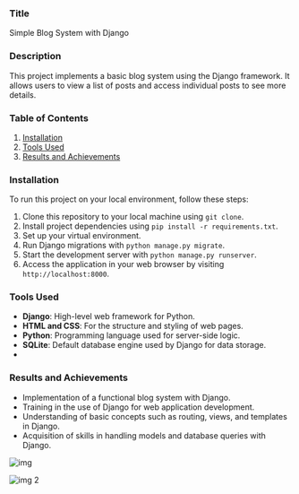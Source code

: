 ### Title
Simple Blog System with Django

### Description
This project implements a basic blog system using the Django framework. It allows users to view a list of posts and access individual posts to see more details.

### Table of Contents
1. [Installation](#installation)
2. [Tools Used](#tools-used)
3. [Results and Achievements](#results-and-achievements)

### Installation
To run this project on your local environment, follow these steps:
1. Clone this repository to your local machine using `git clone`.
2. Install project dependencies using `pip install -r requirements.txt`.
3. Set up your virtual environment.
4. Run Django migrations with `python manage.py migrate`.
5. Start the development server with `python manage.py runserver`.
6. Access the application in your web browser by visiting `http://localhost:8000`.


### Tools Used
- **Django**: High-level web framework for Python.
- **HTML and CSS**: For the structure and styling of web pages.
- **Python**: Programming language used for server-side logic.
- **SQLite**: Default database engine used by Django for data storage.
- 

### Results and Achievements
- Implementation of a functional blog system with Django.
- Training in the use of Django for web application development.
- Understanding of basic concepts such as routing, views, and templates in Django.
- Acquisition of skills in handling models and database queries with Django.

 ![img](https://github.com/bardack134/Django-Blog-Platform/assets/142977989/a475e47c-d1d4-4ab3-aa47-68aa8baabd18)

![img 2](https://github.com/bardack134/Django-Blog-Platform/assets/142977989/e5a67ba1-5731-4442-af1b-29ef9204dc0b)
